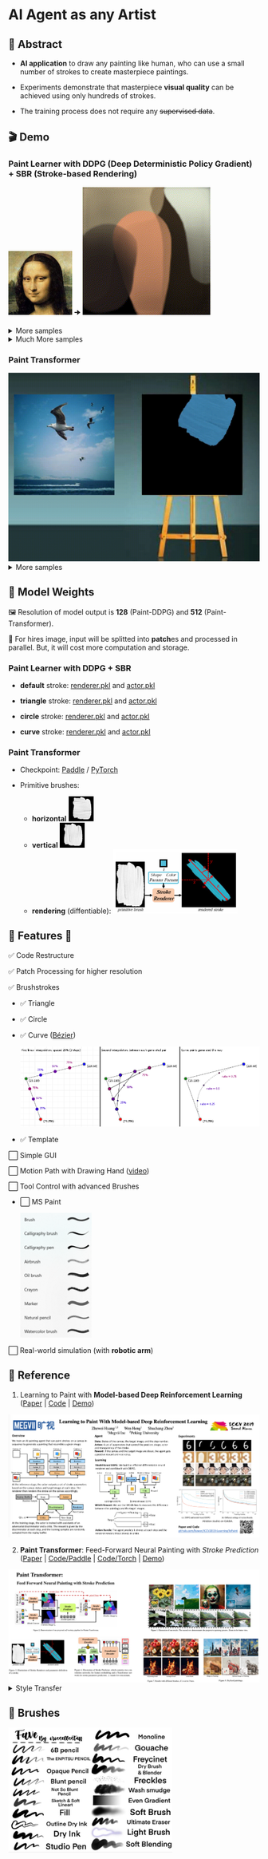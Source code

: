# AI Agent as any Artist

## 📝 Abstract

- **AI application** to draw any painting like human, who can use a small number of strokes to create masterpiece paintings.

- Experiments demonstrate that masterpiece **visual quality** can be achieved using only hundreds of strokes. 

- The training process does not require any ~~supervised data~~. 

## 🎬 Demo

### Paint Learner with DDPG (Deep Deterministic Policy Gradient) + SBR (Stroke-based Rendering)

![Sample](./samples/monalisa.png) 🠊 ![Result](./assets/PaintDDPG/monalisa.gif)

<details>
  <summary>More samples</summary>
  <img src="./samples/Fernando-Botero-Mona-Lisa.gif" width=256>
  <img src="./samples/MidJourney-1er-prix-Colorado-State-Fair.gif" width=256>
  <img src="./samples/pablo-picasso-mediterranean-landscape.gif" width=256>
  <img src="./samples/pablo-picasso-the-dream.gif" width=256>
  <img src="./samples/salvador-dali-combined-paintings.gif" width=256>
  <img src="./samples/salvador-dali-Galatea-of-the-Spheres.gif" width=256>
  <img src="./samples/van-gogh-garden-at-arles.gif" width=256>
  <img src="./samples/van-gogh-starry-night.gif" width=256>
</details>

<details>
  <summary>Much More samples</summary>
  <img src="./assets/PaintDDPG/sunrise.gif" width=256>
  <img src="./assets/PaintDDPG/sunflower.gif" width=256>
  <img src="./assets/PaintDDPG/palacemuseum.gif" width=256>
  <img src="./assets/PaintDDPG/deepdream_night.gif" width=256>
  <img src="./assets/PaintDDPG/deepdream_bird.gif" width=256>
</details>

### Paint Transformer

<img src="./assets/PaintTransformer/1x2.gif" width=512>

<details>
  <summary>More samples</summary>
  <img src="./assets/PaintTransformer/2x2.gif" width=512>
  <img src="./assets/PaintTransformer/3x2.gif" width=512>
</details>

## 🔢 Model Weights

🖼️ Resolution of model output is **128** (Paint-DDPG) and **512** (Paint-Transformer). 

📱 For hires image, input will be splitted into **patch**es and processed in parallel. But, it will cost more computation and storage.

### Paint Learner with DDPG + SBR

- **default** stroke: [renderer.pkl](https://drive.google.com/open?id=1-7dVdjCIZIxh8hHJnGTK-RA1-jL1tor4) and [actor.pkl](https://drive.google.com/open?id=1a3vpKgjCVXHON4P7wodqhCgCMPgg1KeR)

- **triangle** stroke: [renderer.pkl](https://drive.google.com/open?id=1YefdnTuKlvowCCo1zxHTwVJ2GlBme_eE) and [actor.pkl](https://drive.google.com/open?id=1k8cgh3tF7hKFk-IOZrgsUwlTVE3CbcPF)

- **circle** stroke: [renderer.pkl](https://drive.google.com/open?id=1kI4yXQ7IrNTfjFs2VL7IBBL_JJwkW6rl) and [actor.pkl](https://drive.google.com/open?id=1ewDErUhPeGsEcH8E5a2QAcUBECeaUTZe)

- **curve** stroke: [renderer.pkl](https://drive.google.com/open?id=1XUdti00mPRh1-1iU66Uqg4qyMKk4OL19) and [actor.pkl](https://drive.google.com/open?id=1VBtesw2rHmYu2AeJ22XvTCuzuqkY8hZh)

### Paint Transformer

- Checkpoint: [Paddle](https://drive.google.com/file/d/1G0O81qSvGp0kFCgyaQHmPygbVHFi1--q/view?usp=sharing) / [PyTorch](https://drive.google.com/file/d/1NDD54BLligyr8tzo8QGI5eihZisXK1nq/view?usp=sharing)

- Primitive brushes: 
  - **horizontal** <img src="./checkpoints/paint_transformer/brush/brush_large_horizontal.png" width=50>
  - **vertical** <img src="./checkpoints/paint_transformer/brush/brush_large_vertical.png" width=50>
  - **rendering** (diffentiable): <img src="./assets/PaintTransformer/metabrush.png" width=250>

## 🦾 Features 🦿

✅ Code Restructure

✅ Patch Processing for higher resolution

✅ Brushstrokes

  - ✅ Triangle

  - ✅ Circle

  - ✅ Curve ([Bézier](https://pomax.github.io/bezierinfo/))
    
    <img src="./assets/bezier_curve_quadratic.png">

  - ✅ Template

⬜ Simple GUI

⬜ Motion Path with Drawing Hand ([video](https://youtu.be/QQyag99u1sk))

⬜ Tool Control with advanced Brushes

  - ⬜ MS Paint 

    <img src="./assets/brushes_mspaint.png" height=250>

⬜ Real-world simulation (with **robotic arm**)

## 🔎 Reference

1. Learning to Paint with **Model-based Deep Reinforcement Learning** ([Paper](https://arxiv.org/pdf/1903.04411) | [Code](https://github.com/hzwer/ICCV2019-LearningToPaint) | [Demo](https://replicate.com/hzwer/iccv2019-learningtopaint)) 
<img src="./assets/PaintDDPG/poster.png">

2. **Paint Transformer**: Feed-Forward Neural Painting with *Stroke Prediction* ([Paper](https://arxiv.org/abs/2108.03798) | [Code/Paddle](https://github.com/wzmsltw/PaintTransformer) | [Code/Torch](https://github.com/Huage001/PaintTransformer) | [Demo](https://huggingface.co/spaces/akhaliq/PaintTransformer))
<img src="./assets/PaintTransformer/abstract.png">

<details>

  <summary>Style Transfer</summary>

  3. Learning to Generate **Line Drawings** that convey *Geometry* and *Semantics* ([Paper](https://arxiv.org/abs/2203.12691) | [Code](https://github.com/carolineec/informative-drawings) | [Demo](https://github.com/carolineec/informative-drawings))

  4. CSGO: **Content-Style Composition** in Text-to-Image Generation ([Paper](https://arxiv.org/abs/2408.16766) | [Code](https://github.com/instantX-research/CSGO) | [Demo](https://huggingface.co/spaces/xingpng/CSGO))

</details>
  
## 🧹 Brushes

  <img src="./assets/brushes_procreate.jpg" height=250>
